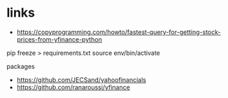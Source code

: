 # links
- https://copyprogramming.com/howto/fastest-query-for-getting-stock-prices-from-yfinance-python


pip freeze > requirements.txt
source env/bin/activate

packages
- https://github.com/JECSand/yahoofinancials
- https://github.com/ranaroussi/yfinance
